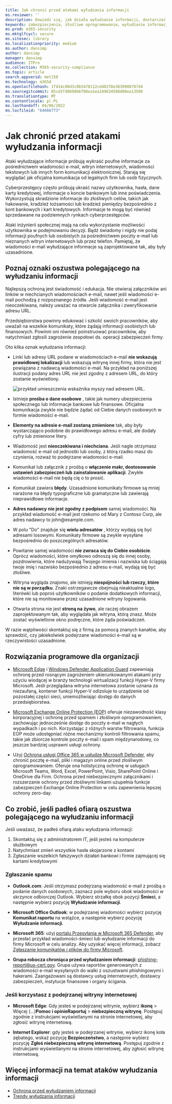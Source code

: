 ```yaml
---
title: Jak chronić przed atakami wyłudzania informacji
ms.reviewer: ''
description: Dowiedz się, jak działa wyłudzanie informacji, dostarczać złośliwe oprogramowanie do swoich urządzeń i co możesz zrobić, aby się chronić
keywords: zabezpieczenia, złośliwe oprogramowanie, wyłudzanie informacji, oszustwo, inżynieria społeczna, przynęta, przynęta, ochrona, trendy, atak ukierunkowany
ms.prod: m365-security
ms.mktglfcycl: secure
ms.sitesec: library
ms.localizationpriority: medium
ms.author: dansimp
author: dansimp
manager: dansimp
audience: ITPro
ms.collection: M365-security-compliance
ms.topic: article
search.appverid: met150
ms.technology: m365d
ms.openlocfilehash: 1f414c80d3c0b5478112cd402f8e3839908787d4
ms.sourcegitcommit: 85ce5fd0698b6f00ea1ea189634588d00ea13508
ms.translationtype: MT
ms.contentlocale: pl-PL
ms.lasthandoff: 04/06/2022
ms.locfileid: "64666773"
---
```

# <a name="how-to-protect-against-phishing-attacks"></a>Jak chronić przed atakami wyłudzania informacji

Ataki wyłudzające informacje próbują wykraść poufne informacje za pośrednictwem wiadomości e-mail, witryn internetowych, wiadomości tekstowych lub innych form komunikacji elektronicznej. Starają się wyglądać jak oficjalna komunikacja od legalnych firm lub osób fizycznych.

Cyberprzestępcy często próbują ukraść nazwy użytkownika, hasła, dane karty kredytowej, informacje o koncie bankowym lub inne poświadczenia. Wykorzystują skradzione informacje do złośliwych celów, takich jak hakowanie, kradzież tożsamości lub kradzież pieniędzy bezpośrednio z kont bankowych i kart kredytowych. Informacje te mogą być również sprzedawane na podziemnych rynkach cyberprzestępców.

Ataki inżynierii społecznej mają na celu wykorzystanie możliwości użytkownika w podejmowaniu decyzji. Bądź świadomy i nigdy nie podaj informacji poufnych lub osobistych za pośrednictwem poczty e-mail lub nieznanych witryn internetowych lub przez telefon. Pamiętaj, że wiadomości e-mail wyłudzające informacje są zaprojektowane tak, aby były uzasadnione.

## <a name="learn-the-signs-of-a-phishing-scam"></a>Poznaj oznaki oszustwa polegającego na wyłudzaniu informacji

Najlepszą ochroną jest świadomość i edukacja. Nie otwieraj załączników ani linków w niechcianych wiadomościach e-mail, nawet jeśli wiadomości e-mail pochodzą z rozpoznanego źródła. Jeśli wiadomość e-mail jest nieoczekiwana, należy uważać na otwarcie załącznika i zweryfikowanie adresu URL.

Przedsiębiorstwa powinny edukować i szkolić swoich pracowników, aby uważali na wszelkie komunikaty, które żądają informacji osobistych lub finansowych. Powinni oni również poinstruować pracowników, aby natychmiast zgłosili zagrożenie zespołowi ds. operacji zabezpieczeń firmy.

Oto kilka oznak wyłudzania informacji:

* Linki lub adresy URL podane w wiadomościach e-mail **nie wskazują prawidłowej lokalizacji** lub wskazują witrynę innej firmy, która nie jest powiązana z nadawcą wiadomości e-mail. Na przykład na poniższej ilustracji podany adres URL nie jest zgodny z adresem URL, do który zostanie wyświetlony.

    ![przykład umieszczenia wskaźnika myszy nad adresem URL.](../../media/security-intelligence-images/url-hover.png)

* Istnieje **prośba o dane osobowe** , takie jak numery ubezpieczenia społecznego lub informacje bankowe lub finansowe. Oficjalna komunikacja zwykle nie będzie żądać od Ciebie danych osobowych w formie wiadomości e-mail.

* **Elementy na adresie e-mail zostaną zmienione** tak, aby były wystarczająco podobne do prawidłowego adresu e-mail, ale dodały cyfry lub zmienione litery.

* Wiadomość jest **nieoczekiwana i niechciana**. Jeśli nagle otrzymasz wiadomość e-mail od jednostki lub osoby, z którą rzadko masz do czynienia, rozważ to podejrzane wiadomości e-mail.

* Komunikat lub załącznik z prośbą o **włączenie makr, dostosowanie ustawień zabezpieczeń lub zainstalowanie aplikacji**. Zwykłe wiadomości e-mail nie będą cię o to prosić.

* Komunikat zawiera **błędy**. Uzasadnione komunikaty firmowe są mniej narażone na błędy typograficzne lub gramatyczne lub zawierają nieprawidłowe informacje.

* **Adres nadawcy nie jest zgodny z podpisem** samej wiadomości. Na przykład wiadomość e-mail jest rzekomo od Mary z Contoso Corp, ale adres nadawcy to john<span></span>@example.com.

* W polu "Do" znajduje się **wielu adresatów** , którzy wydają się być adresami losowymi. Komunikaty firmowe są zwykle wysyłane bezpośrednio do poszczególnych adresatów.

* Powitanie samej wiadomości **nie zwraca się do Ciebie osobiście**. Oprócz wiadomości, które omyłkowo odnoszą się do innej osoby, pozdrowienia, które nadużywają Twojego imienia i nazwiska lub ściągają twoje imię i nazwisko bezpośrednio z adresu e-mail, wydają się być złośliwe.

* Witryna wygląda znajomo, ale istnieją **niespójności lub rzeczy, które nie są w porządku**. Znaki ostrzegawcze obejmują nieaktualne logo, literówki lub poproś użytkowników o podanie dodatkowych informacji, które nie są monitowane przez uzasadnione witryny logowania.

* Otwarta strona nie jest **stroną na żywo**, ale raczej obrazem zaprojektowanym tak, aby wyglądała jak witryna, którą znasz. Może zostać wyświetlone okno podręczne, które żąda poświadczeń.

W razie wątpliwości skontaktuj się z firmą za pomocą znanych kanałów, aby sprawdzić, czy jakiekolwiek podejrzane wiadomości e-mail są w rzeczywistości uzasadnione.

## <a name="software-solutions-for-organizations"></a>Rozwiązania programowe dla organizacji

* [Microsoft Edge](/microsoft-edge/deploy/index) i [Windows Defender Application Guard](/windows/security/microsoft-defender-application-guard/md-app-guard-overview.md) zapewniają ochronę przed rosnącym zagrożeniem ukierunkowanymi atakami przy użyciu wiodącej w branży technologii wirtualizacji funkcji Hyper-V firmy Microsoft. Jeśli przeglądana witryna internetowa zostanie uznana za niezaufaną, kontener funkcji Hyper-V odizoluje to urządzenie od pozostałej części sieci, uniemożliwiając dostęp do danych przedsiębiorstwa.

* [Microsoft Exchange Online Protection (EOP)](https://products.office.com/exchange/exchange-email-security-spam-protection) oferuje niezawodność klasy korporacyjnej i ochronę przed spamem i złośliwym oprogramowaniem, zachowując jednocześnie dostęp do poczty e-mail w nagłych wypadkach i po nich.  Korzystając z różnych warstw filtrowania, funkcja EOP może udostępniać różne mechanizmy kontroli filtrowania spamu, takie jak zbiorcze kontrole poczty e-mail i spam międzynarodowy, co jeszcze bardziej usprawni usługi ochrony.

* Użyj [Ochrona usługi Office 365 w usłudze Microsoft Defender](https://products.office.com/exchange/online-email-threat-protection?ocid=cx-blog-mmpc), aby chronić pocztę e-mail, pliki i magazyn online przed złośliwym oprogramowaniem. Oferuje ona holistyczną ochronę w usługach Microsoft Teams, Word, Excel, PowerPoint, Visio, SharePoint Online i OneDrive dla Firm. Ochrona przed niebezpiecznymi załącznikami i rozszerzanie ochrony przed złośliwymi linkami uzupełnia funkcje zabezpieczeń Exchange Online Protection w celu zapewnienia lepszej ochrony zero-day.

## <a name="what-to-do-if-youve-been-a-victim-of-a-phishing-scam"></a>Co zrobić, jeśli padłeś ofiarą oszustwa polegającego na wyłudzaniu informacji

Jeśli uważasz, że padłeś ofiarą ataku wyłudzania informacji:

1. Skontaktuj się z administratorem IT, jeśli jesteś na komputerze służbowym
2. Natychmiast zmień wszystkie hasła skojarzone z kontami
3. Zgłaszanie wszelkich fałszywych działań bankowi i firmie zajmującej się kartami kredytowymi

### <a name="reporting-spam"></a>Zgłaszanie spamu

- **Outlook.com**: Jeśli otrzymasz podejrzaną wiadomość e-mail z prośbą o podanie danych osobowych, zaznacz pole wyboru obok wiadomości w skrzynce odbiorczej Outlook. Wybierz strzałkę obok pozycji **Śmieci**, a następnie wybierz pozycję **Wyłudzanie informacji**.

- **Microsoft Office Outlook**: w podejrzanej wiadomości wybierz pozycję **Komunikat raportu** na wstążce, a następnie wybierz pozycję **Wyłudzanie informacji**.

- **Microsoft 365**: użyj [portalu Przesyłania w Microsoft 365 Defender](/microsoft-365/security/office-365-security/report-junk-email-messages-to-microsoft), aby przesłać przykład wiadomości-śmieci lub wyłudzanie informacji do firmy Microsoft w celu analizy. Aby uzyskać więcej informacji, zobacz [Zgłaszanie komunikatów i plików do firmy Microsoft](/microsoft-365/security/office-365-security/report-junk-email-messages-to-microsoft).

- **Grupa robocza chroniąca przed wyłudzaniem informacji**: phishing-report@us-cert.gov. Grupa używa raportów generowanych z wiadomości e-mail wysyłanych do walki z oszustwami phishingowymi i hakerami. Zaangażowani są dostawcy usług internetowych, dostawcy zabezpieczeń, instytucje finansowe i organy ścigania.

### <a name="if-youre-on-a-suspicious-website"></a>Jeśli korzystasz z podejrzanej witryny internetowej

- **Microsoft Edge**: Gdy jesteś w podejrzanej witrynie, wybierz **ikonę** >  Więcej (...)**Pomoc i opinieRaportuj** >  **niebezpieczną witrynę**. Postępuj zgodnie z instrukcjami wyświetlanymi na stronie internetowej, aby zgłosić witrynę internetową.

- **Internet Explorer**: gdy jesteś w podejrzanej witrynie, wybierz ikonę koła zębatego, wskaż pozycję **Bezpieczeństwo**, a następnie wybierz pozycję **Zgłoś niebezpieczną witrynę internetową**. Postępuj zgodnie z instrukcjami wyświetlanymi na stronie internetowej, aby zgłosić witrynę internetową.

## <a name="more-information-about-phishing-attacks"></a>Więcej informacji na temat ataków wyłudzania informacji

- [Ochrona przed wyłudzaniem informacji](https://support.microsoft.com/help/4033787/windows-protect-yourself-from-phishing)
- [Trendy wyłudzania informacji](phishing-trends.md)
